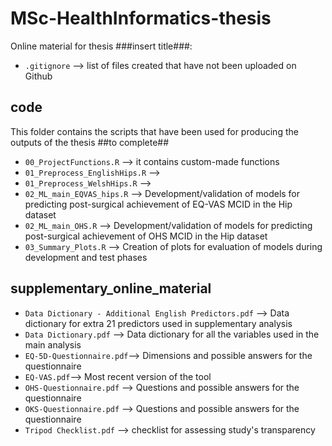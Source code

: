 # MSc-HealthInformatics-thesis
 
Online material for thesis ###insert title###:

- `.gitignore` --> list of files created that have not been uploaded on Github

## code
This folder contains the scripts that have been used for producing the outputs of the thesis ##to complete##
- `00_ProjectFunctions.R` --> it contains custom-made functions
- `01_Preprocess_EnglishHips.R` --> 
- `01_Preprocess_WelshHips.R` -->
- `02_ML_main_EQVAS_hips.R` --> Development/validation of models for predicting post-surgical achievement of EQ-VAS MCID in the Hip dataset
- `02_ML_main_OHS.R` --> Development/validation of models for predicting post-surgical achievement of OHS MCID in the Hip dataset
- `03_Summary_Plots.R` --> Creation of plots for evaluation of models during development and test phases

## supplementary_online_material
- `Data Dictionary - Additional English Predictors.pdf` --> Data dictionary for extra 21 predictors used in supplementary analysis
- `Data Dictionary.pdf` --> Data dictionary for all the variables used in the main analysis
- `EQ-5D-Questionnaire.pdf`--> Dimensions and possible answers for the questionnaire
- `EQ-VAS.pdf`--> Most recent version of the tool
- `OHS-Questionnaire.pdf` -->  Questions and possible answers for the questionnaire
- `OKS-Questionnaire.pdf` --> Questions and possible answers for the questionnaire
- `Tripod Checklist.pdf` --> checklist for assessing study's transparency
